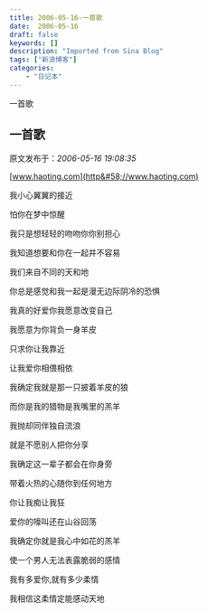 ```yaml
---
title: 2006-05-16-一首歌
date:  2006-05-16
draft: false
keywords: []
description: "Imported from Sina Blog"
tags: ["新浪博客"]
categories: 
    - "日记本"
---
```

一首歌
## 一首歌

 原文发布于：*2006-05-16 19:08:35*

[www.haoting.com](http&#58;//www.haoting.com)

我小心翼翼的接近

怕你在梦中惊醒

我只是想轻轻的吻吻你你别担心

我知道想要和你在一起并不容易

我们来自不同的天和地

你总是感觉和我一起是漫无边际阴冷的恐惧

我真的好爱你我愿意改变自己

我愿意为你背负一身羊皮

只求你让我靠近

让我爱你相偎相依

我确定我就是那一只披着羊皮的狼

而你是我的猎物是我嘴里的羔羊

我抛却同伴独自流浪

就是不愿别人把你分享

我确定这一辈子都会在你身旁

带着火热的心随你到任何地方

你让我痴让我狂

爱你的嚎叫还在山谷回荡

我确定你就是我心中如花的羔羊

使一个男人无法表露脆弱的感情

我有多爱你,就有多少柔情

我相信这柔情定能感动天地


